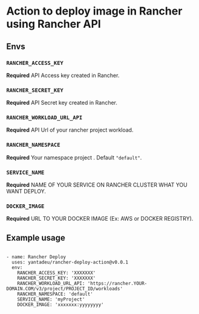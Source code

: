 # Action to deploy image in Rancher using Rancher API

## Envs

### `RANCHER_ACCESS_KEY`

**Required** API Access key created in Rancher.

### `RANCHER_SECRET_KEY`

**Required** API Secret key created in Rancher.

### `RANCHER_WORKLOAD_URL_API`

**Required** API Url of your rancher project workload.

### `RANCHER_NAMESPACE`

**Required** Your namespace project . Default `"default"`.

### `SERVICE_NAME`

**Required** NAME OF YOUR SERVICE ON RANCHER CLUSTER WHAT YOU WANT DEPLOY.

### `DOCKER_IMAGE`

**Required** URL TO YOUR DOCKER IMAGE (Ex: AWS or DOCKER REGISTRY).


## Example usage
`````
  
- name: Rancher Deploy
  uses: yantadeu/rancher-deploy-action@v0.0.1
  env:
    RANCHER_ACCESS_KEY: 'XXXXXXX'
    RANCHER_SECRET_KEY: 'XXXXXXX'
    RANCHER_WORKLOAD_URL_API: 'https://rancher.YOUR-DOMAIN.COM/v3/project/PROJECT_ID/workloads'
    RANCHER_NAMESPACE: 'default'
    SERVICE_NAME: 'myProject'
    DOCKER_IMAGE: 'xxxxxxx:yyyyyyyy'